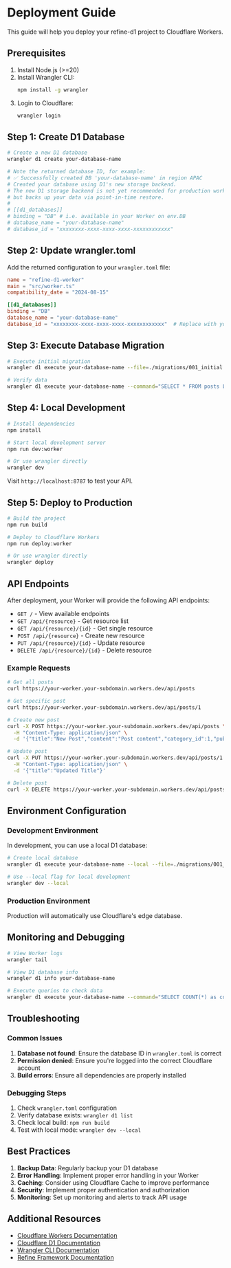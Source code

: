 # Deployment Guide

This guide will help you deploy your refine-d1 project to Cloudflare Workers.

## Prerequisites

1. Install Node.js (>=20)
2. Install Wrangler CLI:
   ```bash
   npm install -g wrangler
   ```
3. Login to Cloudflare:
   ```bash
   wrangler login
   ```

## Step 1: Create D1 Database

```bash
# Create a new D1 database
wrangler d1 create your-database-name

# Note the returned database ID, for example:
# ✅ Successfully created DB 'your-database-name' in region APAC
# Created your database using D1's new storage backend.
# The new D1 storage backend is not yet recommended for production workloads, 
# but backs up your data via point-in-time restore.
# 
# [[d1_databases]]
# binding = "DB" # i.e. available in your Worker on env.DB
# database_name = "your-database-name"
# database_id = "xxxxxxxx-xxxx-xxxx-xxxx-xxxxxxxxxxxx"
```

## Step 2: Update wrangler.toml

Add the returned configuration to your `wrangler.toml` file:

```toml
name = "refine-d1-worker"
main = "src/worker.ts"
compatibility_date = "2024-08-15"

[[d1_databases]]
binding = "DB"
database_name = "your-database-name"
database_id = "xxxxxxxx-xxxx-xxxx-xxxx-xxxxxxxxxxxx"  # Replace with your database ID
```

## Step 3: Execute Database Migration

```bash
# Execute initial migration
wrangler d1 execute your-database-name --file=./migrations/001_initial.sql

# Verify data
wrangler d1 execute your-database-name --command="SELECT * FROM posts LIMIT 5"
```

## Step 4: Local Development

```bash
# Install dependencies
npm install

# Start local development server
npm run dev:worker

# Or use wrangler directly
wrangler dev
```

Visit `http://localhost:8787` to test your API.

## Step 5: Deploy to Production

```bash
# Build the project
npm run build

# Deploy to Cloudflare Workers
npm run deploy:worker

# Or use wrangler directly
wrangler deploy
```

## API Endpoints

After deployment, your Worker will provide the following API endpoints:

- `GET /` - View available endpoints
- `GET /api/{resource}` - Get resource list
- `GET /api/{resource}/{id}` - Get single resource
- `POST /api/{resource}` - Create new resource
- `PUT /api/{resource}/{id}` - Update resource
- `DELETE /api/{resource}/{id}` - Delete resource

### Example Requests

```bash
# Get all posts
curl https://your-worker.your-subdomain.workers.dev/api/posts

# Get specific post
curl https://your-worker.your-subdomain.workers.dev/api/posts/1

# Create new post
curl -X POST https://your-worker.your-subdomain.workers.dev/api/posts \
  -H "Content-Type: application/json" \
  -d '{"title":"New Post","content":"Post content","category_id":1,"published":true}'

# Update post
curl -X PUT https://your-worker.your-subdomain.workers.dev/api/posts/1 \
  -H "Content-Type: application/json" \
  -d '{"title":"Updated Title"}'

# Delete post
curl -X DELETE https://your-worker.your-subdomain.workers.dev/api/posts/1
```

## Environment Configuration

### Development Environment

In development, you can use a local D1 database:

```bash
# Create local database
wrangler d1 execute your-database-name --local --file=./migrations/001_initial.sql

# Use --local flag for local development
wrangler dev --local
```

### Production Environment

Production will automatically use Cloudflare's edge database.

## Monitoring and Debugging

```bash
# View Worker logs
wrangler tail

# View D1 database info
wrangler d1 info your-database-name

# Execute queries to check data
wrangler d1 execute your-database-name --command="SELECT COUNT(*) as count FROM posts"
```

## Troubleshooting

### Common Issues

1. **Database not found**: Ensure the database ID in `wrangler.toml` is correct
2. **Permission denied**: Ensure you're logged into the correct Cloudflare account
3. **Build errors**: Ensure all dependencies are properly installed

### Debugging Steps

1. Check `wrangler.toml` configuration
2. Verify database exists: `wrangler d1 list`
3. Check local build: `npm run build`
4. Test with local mode: `wrangler dev --local`

## Best Practices

1. **Backup Data**: Regularly backup your D1 database
2. **Error Handling**: Implement proper error handling in your Worker
3. **Caching**: Consider using Cloudflare Cache to improve performance
4. **Security**: Implement proper authentication and authorization
5. **Monitoring**: Set up monitoring and alerts to track API usage

## Additional Resources

- [Cloudflare Workers Documentation](https://developers.cloudflare.com/workers/)
- [Cloudflare D1 Documentation](https://developers.cloudflare.com/d1/)
- [Wrangler CLI Documentation](https://developers.cloudflare.com/workers/wrangler/)
- [Refine Framework Documentation](https://refine.dev/)
